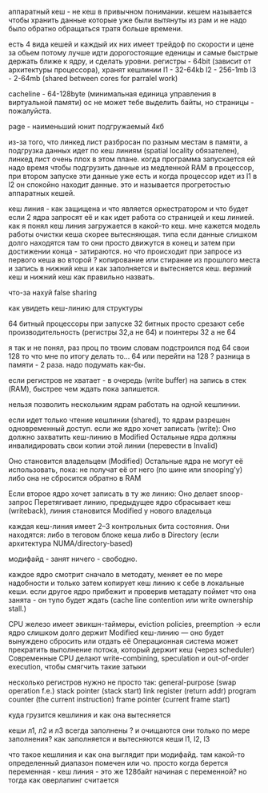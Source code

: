 аппаратный кеш - не кеш в привычном понимании. кешем называется чтобы хранить данные которые уже были вытянуты из рам и не надо было обратно обращаться тратя больше времени.

есть 4 вида кешей и каждый их них имеет трейдоф по скорости и цене за обьем потому лучше идти дорогостоящие еденицы и самые быстрые держать ближе к ядру, и сделать уровни.
регистры - 64bit (зависит от архитектуры процессора), хранят кешлинии
l1 - 32-64kb
l2 - 256-1mb
l3 - 2-64mb (shared between cores for parralel work)

cacheline - 64-128byte (минимальная единица управления в виртуальной памяти)
ос не может тебе выделить байты, но страницы - пожалуйста.

page - наименьший юнит подгружаемый 4кб

из-за того, что линкед лист разбросан по разным местам в памяти, а подгрузка данных идет по кеш линиям (spatial locality обязателен), линкед лист очень плох в этом плане.
когда программа запускается ей надо время чтобы подгрузить данные из медленной RAM в процессор, при втором запуске эти данные уже есть и когда процессор идет из l1 в l2 он спокойно находит данные. это и называется прогретостью аппаратных кешей.

кеш линия - как защищена и что является оркестратором и что будет если 2 ядра запросят её и как идет работа со страницей и кеш линией. как я понял кеш линия загружается в какой-то кеш. мне кажется модель работы очистки кеша скорее вытесняющая. типа если данные слишком долго находятся там то они просто движутся в конец и затем при достижении конца - затираются. но что происходит при запросе из первого кеша во второй ? копирование или стирание из прошлого места и запись в нижний кеш и как заполняется и вытесняется кеш. верхний кеш и нижний кеш как правильно назвать.

что-за нахуй false sharing

как увидеть кеш-линию для структуры

64 битный процессоры при запуске 32 битных просто срезают себе производительность (регистры 32,а не 64) и поинтеры 32 а не 64

я так и не понял, раз проц по твоим словам подстроился под 64 свои 128 то что мне по итогу делать то... 64 или перейти на 128 ? разница в памяти - 2 раза. надо подумать как-бы.

если регистров не хватает - в очередь (write buffer) на запись в стек (RAM), быстрее чем ждать пока запишется.

нельзя позволить нескольким ядрам работать на одной кешлинии.

если идет только чтение кешлинии (shared), то ядрам разрешен одновременный доступ.
если же ядро хочет записать (write):
Оно должно захватить кеш-линию в Modified
Остальные ядра должны инвалидировать свои копии этой линии (перевести в Invalid)

Оно становится владельцем (Modified)
Остальные ядра не могут её использовать, пока:
не получат её от него (по шине или snooping'у)
либо она не сбросится обратно в RAM

Если второе ядро хочет записать в ту же линию:
Оно делает snoop-запрос
Перетягивает линию, предыдущее ядро сбрасывает кеш (writeback), линия становится Modified у нового владельца

каждая кеш-линия имеет 2–3 контрольных бита состояния. Они находятся:
либо в теговом блоке кеша
либо в Directory (если архитектура NUMA/directory-based)

модифайд - занят
ничего - свободно.

каждое ядро смотрит сначало в методату, меняет ее по мере надобности и только затем копирует кеш линию к себе в локальные кеши.
если другое ядро прибежит и проверив метадату поймет что она занята - он тупо будет ждать (cache line contention или write ownership stall.)

CPU железо имеет эвикшн-таймеры, eviction policies, preemption
→ если ядро слишком долго держит Modified кеш-линию — оно будет вынуждено сбросить или отдать её
Операционная система может прекратить выполнение потока, который держит кеш (через scheduler)
Современные CPU делают write-combining, speculation и out-of-order execution, чтобы смягчить такие затыки

несколько регистров нужно не просто так:
general-purpose (swap operation f.e.)
stack pointer (stack start)
link register (return addr)
program counter (the current instruction)
frame pointer (current frame start)

куда грузится кешлиния и как она вытесняется

кеши л1, л2 и л3 всегда заполнены ? и очищаются они только по мере заполнения?
как заполняется и вытесняются кеши l1, l2, l3

что такое кешлиния и как она выглядит при модифайд. там какой-то определенный диапазон помечен или чо. просто когда берется переменная - кеш линия - это же 128байт начиная с переменной? но тогда как оверлапинг считается
